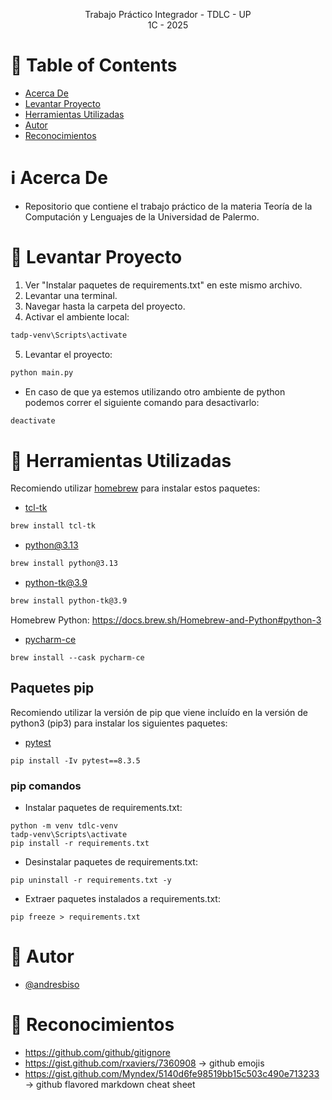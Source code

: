 <p align="center">
    Trabajo Práctico Integrador - TDLC - UP
    <br>
    1C - 2025
    <br>
</p>

# :pencil: Table of Contents

- [Acerca De](#about)
- [Levantar Proyecto](#run_project)
- [Herramientas Utilizadas](#built_using)
- [Autor](#author)
- [Reconocimientos](#acknowledgement)

# :information_source: Acerca De <a name = "about"></a>

- Repositorio que contiene el trabajo práctico de la materia Teoría de la Computación y Lenguajes de la Universidad de Palermo.

# :wrench: Levantar Proyecto <a name = "run_project"></a>

1. Ver "Instalar paquetes de requirements.txt" en este mismo archivo.
2. Levantar una terminal.
3. Navegar hasta la carpeta del proyecto.
4. Activar el ambiente local:

```bash
tadp-venv\Scripts\activate
```

5. Levantar el proyecto:

```bash
python main.py
```

- En caso de que ya estemos utilizando otro ambiente de python podemos correr el siguiente comando para desactivarlo:

```bash
deactivate
```

# :hammer: Herramientas Utilizadas <a name = "built_using"></a>

Recomiendo utilizar [homebrew](https://brew.sh/) para instalar estos paquetes:

- [tcl-tk](https://formulae.brew.sh/formula/tcl-tk#default)
```bash
brew install tcl-tk
```

- [python@3.13](https://formulae.brew.sh/formula/python@3.13#default)
```bash
brew install python@3.13
```

- [python-tk@3.9](https://formulae.brew.sh/formula/python-tk@3.9)
```bash
brew install python-tk@3.9
```

Homebrew Python: https://docs.brew.sh/Homebrew-and-Python#python-3

- [pycharm-ce](https://formulae.brew.sh/cask/pycharm-ce#default)

```
brew install --cask pycharm-ce
```

## Paquetes pip

Recomiendo utilizar la versión de pip que viene incluído en la versión de python3 (pip3) para instalar los siguientes paquetes:

- [pytest](https://pypi.org/project/pytest/)

```
pip install -Iv pytest==8.3.5
```

### pip comandos

- Instalar paquetes de requirements.txt:

```
python -m venv tdlc-venv
tadp-venv\Scripts\activate
pip install -r requirements.txt
```

- Desinstalar paquetes de requirements.txt:

```
pip uninstall -r requirements.txt -y
```

- Extraer paquetes instalados a requirements.txt:

```
pip freeze > requirements.txt
```

# :speech_balloon: Autor <a name = "author"></a>

- [@andresbiso](https://github.com/andresbiso)

# :tada: Reconocimientos <a name = "acknowledgement"></a>

- https://github.com/github/gitignore
- https://gist.github.com/rxaviers/7360908 -> github emojis
- https://gist.github.com/Myndex/5140d6fe98519bb15c503c490e713233 -> github flavored markdown cheat sheet

